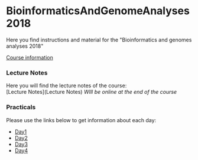 # BioinformaticsAndGenomeAnalyses2018

Here you find instructions and material for the "Bioinformatics and genomes analyses 2018"

[Course information](https://webext.pasteur.fr/tekaia/BCGAIPT2018/BCGAIPT2018_Prog.html)

### Lecture Notes
Here you will find the lecture notes of the course:<br/>
[Lecture Notes](Lecture Notes) *WIll be online at the end of the course*

### Practicals
Please use the links below to get information about each day:

* [Day1](day1/day1.md)
* [Day2](Day2)
* [Day3](Day3)
* [Day4](Day4)

